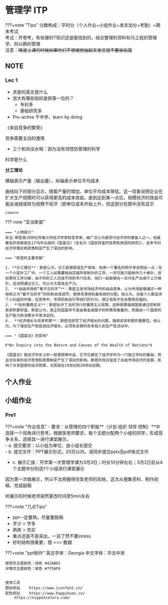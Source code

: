 # 管理学 ITP

???+note "Tips"
	分数构成：平时分（个人作业+小组作业+发言加分+考勤）+期末考试</br>
	考试：开卷考，有些硬的T知识还是能找到的，结合整理的资料和马工程的管理学、刑以群的管理</br>
	注意：~~晓波上课的时候如果你们不想被他抽起来发言就不要坐后面~~</br>

## NOTE

### Lec 1 

- 求是的英文是什么
- 浙大有哪些指标是排第一位的？
  - 专利多
  - 基础研究多
- Pro-active 干中学，learn by doing 



《来自竞争的繁荣》

竞争需要主动的激情



- 三个和尚没水喝：因为没有领悟到管理的科学

科学是什么



**分工理论**

横轴表示产量（输出量），纵轴表示单位平均成本

曲线向下的部分显示，随着产量的增加，单位平均成本降低。这一现象说明企业在扩大生产规模时可以获得更高的成本效益，直到达到某一点后，规模经济的效益可能会减弱或转为规模不经济（即单位成本开始上升，但这部分在图中没有显示

<img src="https://philfan-pic.oss-cn-beijing.aliyuncs.com/img/image-20240303104636921.png" alt="规模经济性" style="zoom:50%;" />

??? note "亚当斯密"

    === "人物简介"
    亚当·斯密是18世纪苏格兰的经济学家和哲学家，被广泛认为是现代经济学的奠基人之一。他最著名的贡献是在1776年出版的《国富论》（全名为《国民财富的性质和原因的研究》），这本书对经济学理论和政策制定产生了深远的影响。
    
    === "斯密的主要贡献"
    
    1. **分工理论**：斯密认为，分工能够提高生产效率。他用一个著名的例子来说明这一点：在一个小型针工厂中，一个工人如果要独自完成所有制针的工序，一天可能只能制作几十根针。但如果将工序分解，由不同的工人完成不同的专门任务，他们一起能够在一天内生产出成千上万根针。这说明通过分工，可以大大提高生产力。
    2.  **自由市场和“看不见的手”**：斯密主张市场经济中的自由竞争，认为市场能够通过一种他称之为“看不见的手”的机制自我调节，使得资源得到最有效的分配。他认为，当每个人都追求个人利益的时候，在竞争中，市场机制会引导他们的行为，使之有助于社会整体的福利。
    3.  **批判重商主义**：斯密批评了当时流行的重商主义政策，这种政策强调国家通过控制贸易来积累财富。斯密认为，真正的国富并不是由黄金或银子的积累来衡量的，而是由一个国家的生产能力和消费水平来决定的。
    4.  **经济增长与资本积累**：斯密还研究了经济增长的问题，强调资本积累的重要性。他认为，为了增加生产和促进经济增长，必须有足够的资本投入到生产性活动中。
    
    === "《国富论》的影响"
    
    《*An Inquiry into the Nature and Causes of the Wealth of Nations*》
    
    《国富论》是经济学史上的一部里程碑作品，它不仅奠定了经济学作为一门独立学科的基础，而且对后来的经济思想和政策制定产生了深远的影响。斯密的观点促进了自由市场经济的发展，影响了许多国家的经济政策，尤其是在19世纪和20世纪初期。



## 个人作业



## 小组作业

### Pre1

???+note "作业信息"
    - 要求：从管理的四个职能**（计划 组织 领导 控制）**中选择一个视角进行思考。根据吴老师要求，每个主题分配两个小组的同学，形成竞争关系，选择其一进行课堂展示。</br>
	- a. 提交要求：以小组为单位，由小组长提交</br>
    - b. 提交文件：PPT展示形式，20页以内，请同步提交pptx及pdf格式文件</br>

- c. 展示汇报：开学第一次管理学课为3月3日；时长10分钟左右；3月2日前从4个主题中分别选1个小组进行课堂展示</br>

因为第一次做展示，所以不太把握得住吴老师的风格，这次从搜集资料、制作初稿、完成副稿

听展示的时候老师突然更改时间至5min左右

???+note "几点Tips"

- ppt一定要熟，尽量要脱稿
- 字少 > 字多
- 熟练 > 充实
- 重点还是不是突出，一目了然不要stress
- 好的结构很重要，图 >>> 数据



???+note "ppt制作"
    英文字体：Georgia
    中文字体：华文中宋

    框架页主题颜色：绿色 #42AB82
    详情页主题颜色：紫色 #7F5AF0


    使用工具
    图标网站 	https://www.iconfont.cn/
    配色网站 	https://www.happyhues.co/
        https://nipponcolors.com/



